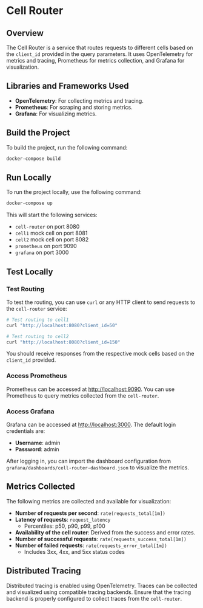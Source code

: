 # Cell Router

## Overview

The Cell Router is a service that routes requests to different cells based on the `client_id` provided in the query parameters. It uses OpenTelemetry for metrics and tracing, Prometheus for metrics collection, and Grafana for visualization.

## Libraries and Frameworks Used

- **OpenTelemetry**: For collecting metrics and tracing.
- **Prometheus**: For scraping and storing metrics.
- **Grafana**: For visualizing metrics.

## Build the Project

To build the project, run the following command:

```sh
docker-compose build
```

## Run Locally

To run the project locally, use the following command:

```sh
docker-compose up
```

This will start the following services:
- `cell-router` on port 8080
- `cell1` mock cell on port 8081
- `cell2` mock cell on port 8082
- `prometheus` on port 9090
- `grafana` on port 3000

## Test Locally

### Test Routing

To test the routing, you can use `curl` or any HTTP client to send requests to the `cell-router` service:

```sh
# Test routing to cell1
curl "http://localhost:8080?client_id=50"

# Test routing to cell2
curl "http://localhost:8080?client_id=150"
```

You should receive responses from the respective mock cells based on the `client_id` provided.

### Access Prometheus

Prometheus can be accessed at [http://localhost:9090](http://localhost:9090). You can use Prometheus to query metrics collected from the `cell-router`.

### Access Grafana

Grafana can be accessed at [http://localhost:3000](http://localhost:3000). The default login credentials are:
- **Username**: admin
- **Password**: admin

After logging in, you can import the dashboard configuration from `grafana/dashboards/cell-router-dashboard.json` to visualize the metrics.

## Metrics Collected

The following metrics are collected and available for visualization:

- **Number of requests per second**: `rate(requests_total[1m])`
- **Latency of requests**: `request_latency`
  - Percentiles: p50, p90, p99, p100
- **Availability of the cell router**: Derived from the success and error rates.
- **Number of successful requests**: `rate(requests_success_total[1m])`
- **Number of failed requests**: `rate(requests_error_total[1m])`
  - Includes 3xx, 4xx, and 5xx status codes

## Distributed Tracing

Distributed tracing is enabled using OpenTelemetry. Traces can be collected and visualized using compatible tracing backends. Ensure that the tracing backend is properly configured to collect traces from the `cell-router`.